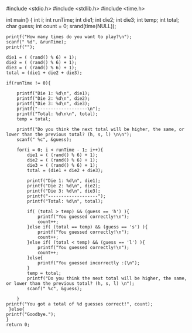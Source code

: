 #include <stdio.h>
#include <stdlib.h>
#include <time.h>

int main()
{
    int i;
    int runTime;
    int die1;
    int die2;
    int die3;
    int temp;
    int total;
    char guess;
    int count = 0;
    srand(time(NULL));

    printf("How many times do you want to play?\n");
    scanf(" %d", &runTime);
    printf("");

    die1 = ( (rand() % 6) + 1);
    die2 = ( (rand() % 6) + 1);
    die3 = ( (rand() % 6) + 1);
    total = (die1 + die2 + die3);

    if(runTime != 0){

        printf("Die 1: %d\n", die1);
        printf("Die 2: %d\n", die2);
        printf("Die 3: %d\n", die3);
        printf("-------------------\n");
        printf("Total: %d\n\n", total);
        temp = total;

        printf("Do you think the next total will be higher, the same, or lower than the previous total? (h, s, l) \n\n");
        scanf(" %c", &guess);

        for(i = 0; i < runTime - 1; i++){
            die1 = ( (rand() % 6) + 1);
            die2 = ( (rand() % 6) + 1);
            die3 = ( (rand() % 6) + 1);
            total = (die1 + die2 + die3);

            printf("Die 1: %d\n", die1);
            printf("Die 2: %d\n", die2);
            printf("Die 3: %d\n", die3);
            printf("-------------------");
            printf("Total: %d\n", total);

            if( (total > temp) && (guess == 'h') ){
                printf("You guessed correctly!\n");
                count++;
            }else if( (total == temp) && (guess == 's') ){
                printf("You guessed correctly!\n");
                count++;
            }else if( (total < temp) && (guess == 'l') ){
                printf("You guessed correctly!\n");
                count++;
            }else{
                printf("You guessed incorrectly :(\n");
            }
            temp = total;
            printf("Do you think the next total will be higher, the same, or lower than the previous total? (h, s, l) \n");
            scanf(" %c", &guess);

        }
    printf("You got a total of %d guesses correct!", count);
     }else{
    printf("Goodbye.");
    }
    return 0;
    
